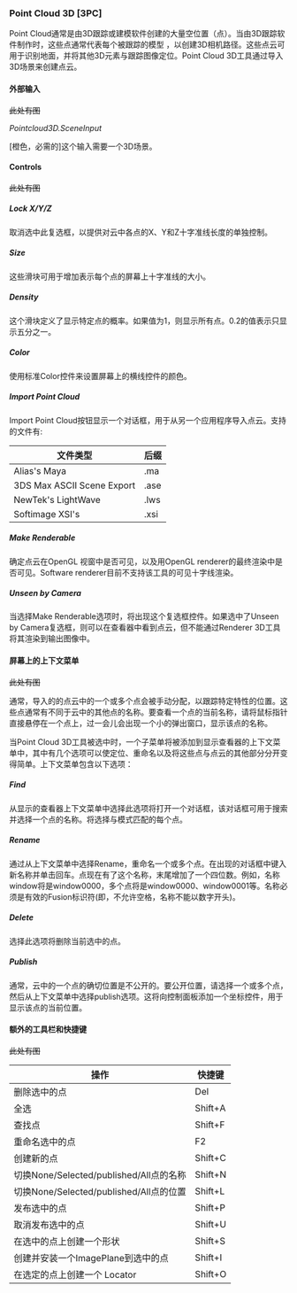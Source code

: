 ### Point Cloud 3D [3PC]

Point Cloud通常是由3D跟踪或建模软件创建的大量空位置（点）。当由3D跟踪软件制作时，这些点通常代表每个被跟踪的模型 ，以创建3D相机路径。这些点云可用于识别地面，并将其他3D元素与跟踪图像定位。Point Cloud 3D工具通过导入3D场景来创建点云。

#### 外部输入

~~此处有图~~

*Pointcloud3D.SceneInput* 

[橙色，必需的]这个输入需要一个3D场景。

#### Controls

~~此处有图~~

##### Lock X/Y/Z

取消选中此复选框，以提供对云中各点的X、Y和Z十字准线长度的单独控制。

##### Size

这些滑块可用于增加表示每个点的屏幕上十字准线的大小。

##### Density

这个滑块定义了显示特定点的概率。如果值为1，则显示所有点。0.2的值表示只显示五分之一。

##### Color

使用标准Color控件来设置屏幕上的横线控件的颜色。

##### Import Point Cloud

Import Point Cloud按钮显示一个对话框，用于从另一个应用程序导入点云。支持的文件有:

| 文件类型                   | 后缀 |
| -------------------------- | ---- |
| Alias's Maya               | .ma  |
| 3DS Max ASCII Scene Export | .ase |
| NewTek's LightWave         | .lws |
| Softimage XSI's            | .xsi |

##### Make Renderable

确定点云在OpenGL 视窗中是否可见，以及用OpenGL renderer的最终渲染中是否可见。Software renderer目前不支持该工具的可见十字线渲染。

##### Unseen by Camera

当选择Make Renderable选项时，将出现这个复选框控件。如果选中了Unseen by Camera复选框，则可以在查看器中看到点云，但不能通过Renderer 3D工具将其渲染到输出图像中。

#### 屏幕上的上下文菜单

~~此处有图~~

通常，导入的的点云中的一个或多个点会被手动分配，以跟踪特定特性的位置。这些点通常有不同于云中的其他点的名称。要查看一个点的当前名称，请将鼠标指针直接悬停在一个点上，过一会儿会出现一个小的弹出窗口，显示该点的名称。

当Point Cloud 3D工具被选中时，一个子菜单将被添加到显示查看器的上下文菜单中，其中有几个选项可以使定位、重命名以及将这些点与点云的其他部分分开变得简单。上下文菜单包含以下选项：

##### Find

从显示的查看器上下文菜单中选择此选项将打开一个对话框，该对话框可用于搜索并选择一个点的名称。将选择与模式匹配的每个点。

##### Rename

通过从上下文菜单中选择Rename，重命名一个或多个点。在出现的对话框中键入新名称并单击回车。点现在有了这个名称，末尾增加了一个四位数。例如，名称window将是window0000，多个点将是window0000、window0001等。名称必须是有效的Fusion标识符(即，不允许空格，名称不能以数字开头)。

##### Delete

选择此选项将删除当前选中的点。

##### Publish

通常，云中的一个点的确切位置是不公开的。要公开位置，请选择一个或多个点，然后从上下文菜单中选择publish选项。这将向控制面板添加一个坐标控件，用于显示该点的当前位置。

#### 额外的工具栏和快捷键

~~此处有图~~

| 操作                                    | 快捷键  |
| --------------------------------------- | ------- |
| 删除选中的点                            | Del     |
| 全选                                    | Shift+A |
| 查找点                                  | Shift+F |
| 重命名选中的点                          | F2      |
| 创建新的点                              | Shift+C |
| 切换None/Selected/published/All点的名称 | Shift+N |
| 切换None/Selected/published/All点的位置 | Shift+L |
| 发布选中的点                            | Shift+P |
| 取消发布选中的点                        | Shift+U |
| 在选中的点上创建一个形状                | Shift+S |
| 创建并安装一个ImagePlane到选中的点      | Shift+I |
| 在选定的点上创建一个 Locator            | Shift+O |

